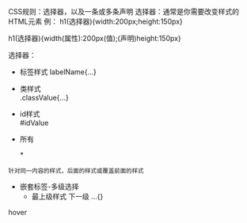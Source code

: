 CSS规则：选择器，以及一条或多条声明
选择器：通常是你需要改变样式的HTML元素
例：
h1(选择器){width:200px;height:150px}

h1(选择器){width(属性):200px(值);(声明)height:150px}

选择器：

* 标签样式
  labelName{...}

* 类样式  
  .classValue{...} 

* id样式   
  \#idValue

* 所有

  \*

`针对同一内容的样式，后面的样式或覆盖前面的样式`

* 嵌套标签-多级选择
  * 最上级样式 下一级 ...{}

hover
